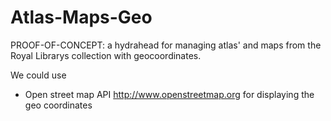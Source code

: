 Atlas-Maps-Geo
==============

PROOF-OF-CONCEPT: a hydrahead for managing atlas' and maps from the Royal  Librarys collection with geocoordinates. 



We could use 
- Open street map API http://www.openstreetmap.org for displaying the geo coordinates
